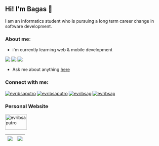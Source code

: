 <h2 align="left">Hi! I'm Bagas 👋</h2> 

I am an informatics student who is pursuing a long term career change in software development.

<h3 align="left">About me:</h3>

- i'm currently learning web & mobile development
<p align="left">
<img src="https://img.shields.io/badge/react-%2320232a.svg?style=for-the-badge&logo=react&logoColor=%2361DAFB">
<img src="https://img.shields.io/badge/react_native-%2320232a.svg?style=for-the-badge&logo=react&logoColor=%2361DAFB" >
<img src="https://img.shields.io/badge/laravel-%23FF2D20.svg?style=for-the-badge&logo=laravel&logoColor=white" >
</p>

- Ask me about anything [here](https://github.com/evribsap/evribsap/issues)
  
<h3 align="left">Connect with me:</h3>
<p align="left">
<a href="mailto:evribsaputra@gmail.com" target="blank"><img align="center" src="https://img.shields.io/badge/Gmail-D14836?style=for-the-badge&logo=gmail&logoColor=white" alt="evribsaputro" /></a>
<a href="https://www.linkedin.com/in/evribsaputro/" target="blank"><img align="center" src="https://img.shields.io/badge/linkedin-%230077B5.svg?style=for-the-badge&logo=linkedin&logoColor=white" alt="evribsaputro" /></a>
<a href="https://twitter.com/evribsap" target="blank"><img align="center" src="https://img.shields.io/badge/Twitter-%231DA1F2.svg?style=for-the-badge&logo=Twitter&logoColor=white" alt="evribsap" /></a>
<a href="https://instagram.com/evribsap" target="blank"><img align="center" src="https://img.shields.io/badge/Instagram-%23E4405F.svg?style=for-the-badge&logo=Instagram&logoColor=white" alt="evribsap"/></a>
</p>

<h3 align="left">Personal Website</h3>
<p align="left">
<a href="#" target="blank"><img align="center" src="https://cdn.jsdelivr.net/npm/simple-icons@3.0.1/icons/dev-dot-to.svg" alt="evribsaputro" height="50" width="70" /></a>
</p>

| <a><img align="center" src="https://github-readme-stats.vercel.app/api?username=evribsap&show_icons=true&include_all_commits=true&theme=buefy&hide_border=true&hide=contribs,prs" /></a> | <a href="https://github.com/anuraghazra/github-readme-stats"><img align="center" src="https://github-readme-stats.vercel.app/api/top-langs/?username=evribsap&layout=compact&theme=buefy&hide_border=true" /></a> |
| ------------- | ------------- |

